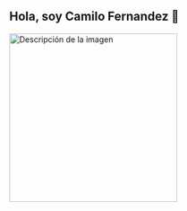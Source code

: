 ## Hola, soy Camilo Fernandez 👋
<img src="[URL-de-la-image](https://github.com/MapacheRaro/MapacheRaro/blob/bca19046a207b713677b210097bf89dfb40fd1bb/Banner%20machapa.jpg)n" alt="Descripción de la imagen" width="300"/>



  

